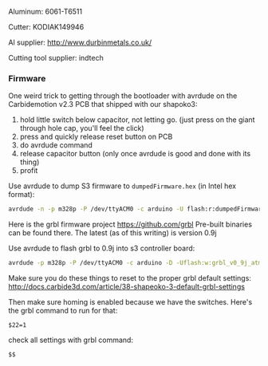Aluminum:
6061-T6511

Cutter:
KODIAK149946

Al supplier:
http://www.durbinmetals.co.uk/

Cutting tool supplier:
indtech

### Firmware
One weird trick to getting through the bootloader with avrdude on the Carbidemotion v2.3 PCB that shipped with our shapoko3:

1. hold little switch below capacitor, not letting go. (just press on the giant through hole cap, you'll feel the click)
1. press and quickly release reset button on PCB
1. do avrdude command
1. release capacitor button (only once avrdude is good and done with its thing)
1. profit

Use avrdude to dump S3 firmware to `dumpedFirmware.hex` (in Intel hex format):
```bash
avrdude -n -p m328p -P /dev/ttyACM0 -c arduino -U flash:r:dumpedFirmware.hex:i 
```

Here is the grbl firmware project https://github.com/grbl
Pre-built binaries can be found there.
The latest (as of this writing) is version 0.9j

Use avrdude to flash grbl to 0.9j into s3 controller board:
```bash
avrdude -p m328p -P /dev/ttyACM0 -c arduino -D -Uflash:w:grbl_v0_9j_atmega328p_16mhz_115200.hex:a
```
Make sure you do these things to reset to the proper grbl default settings:
http://docs.carbide3d.com/article/38-shapeoko-3-default-grbl-settings

Then make sure homing is enabled because we have the switches. Here's the grbl command to run for that:
```
$22=1
```
check all settings with grbl command:
```
$$
```
